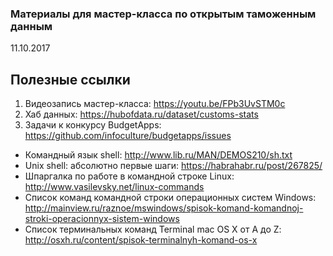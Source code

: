 ### Материалы для мастер-класса по открытым таможенным данным
11.10.2017        

## Полезные ссылки



1. Видеозапись мастер-класса: https://youtu.be/FPb3UvSTM0c    
2. Хаб данных: https://hubofdata.ru/dataset/customs-stats        
3. Задачи к конкурсу BudgetApps: https://github.com/infoculture/budgetapps/issues      

       

* Командный язык shell: http://www.lib.ru/MAN/DEMOS210/sh.txt         
* Unix shell: абсолютно первые шаги: https://habrahabr.ru/post/267825/        
* Шпаргалка по работе в командной строке Linux: http://www.vasilevsky.net/linux-commands       
* Список команд командной строки операционных систем Windows: http://mainview.ru/raznoe/mswindows/spisok-komand-komandnoj-stroki-operacionnyx-sistem-windows        
* Список терминальных команд Terminal mac OS X от A до Z: http://osxh.ru/content/spisok-terminalnyh-komand-os-x      





